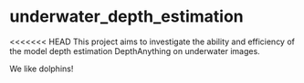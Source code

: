 # underwater_depth_estimation
<<<<<<< HEAD
This project aims to investigate the ability and efficiency of the model depth estimation DepthAnything on underwater images.

We like dolphins!

